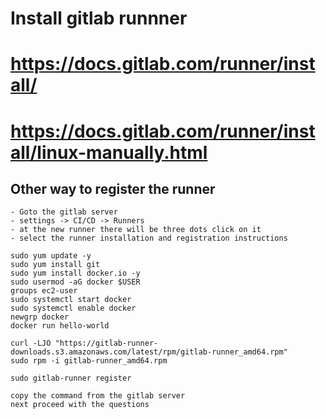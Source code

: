 # Install gitlab runnner
# https://docs.gitlab.com/runner/install/
# https://docs.gitlab.com/runner/install/linux-manually.html

## Other way to register the runner
```
- Goto the gitlab server
- settings -> CI/CD -> Runners
- at the new runner there will be three dots click on it
- select the runner installation and registration instructions

```


```
sudo yum update -y
sudo yum install git
sudo yum install docker.io -y
sudo usermod -aG docker $USER
groups ec2-user
sudo systemctl start docker
sudo systemctl enable docker
newgrp docker
docker run hello-world

curl -LJO "https://gitlab-runner-downloads.s3.amazonaws.com/latest/rpm/gitlab-runner_amd64.rpm"
sudo rpm -i gitlab-runner_amd64.rpm

sudo gitlab-runner register

copy the command from the gitlab server
next proceed with the questions

```
